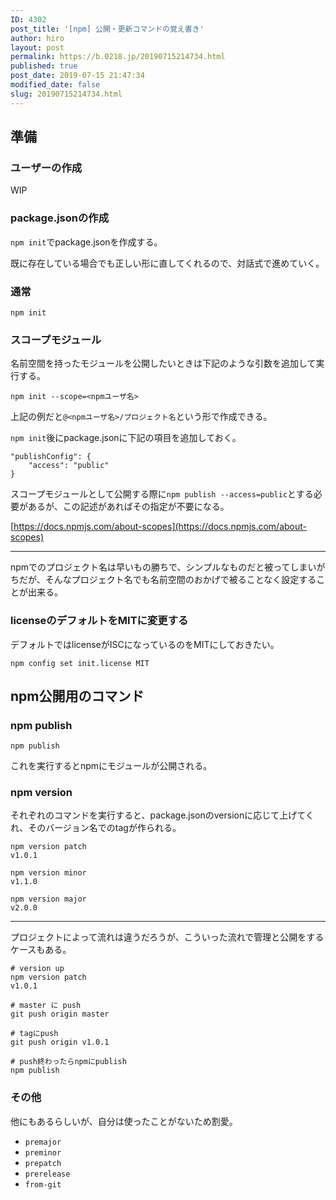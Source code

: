```yaml
---
ID: 4302
post_title: '[npm] 公開・更新コマンドの覚え書き'
author: hiro
layout: post
permalink: https://b.0218.jp/20190715214734.html
published: true
post_date: 2019-07-15 21:47:34
modified_date: false
slug: 20190715214734.html
---
```

## 準備

### ユーザーの作成

WIP

<!--more-->


### package.jsonの作成

`npm init`でpackage.jsonを作成する。

既に存在している場合でも正しい形に直してくれるので、対話式で進めていく。

### 通常

    npm init

### スコープモジュール

名前空間を持ったモジュールを公開したいときは下記のような引数を追加して実行する。

    npm init --scope=<npmユーザ名>

上記の例だと`@<npmユーザ名>/プロジェクト名`という形で作成できる。

`npm init`後にpackage.jsonに下記の項目を追加しておく。

    "publishConfig": {
        "access": "public"
    }

スコープモジュールとして公開する際に`npm publish --access=public`とする必要があるが、この記述があればその指定が不要になる。

[https://docs.npmjs.com/about-scopes](https://docs.npmjs.com/about-scopes)

---

npmでのプロジェクト名は早いもの勝ちで、シンプルなものだと被ってしまいがちだが、そんなプロジェクト名でも名前空間のおかげで被ることなく設定することが出来る。

### licenseのデフォルトをMITに変更する

デフォルトではlicenseがISCになっているのをMITにしておきたい。

    npm config set init.license MIT

## npm公開用のコマンド

### npm publish

    npm publish

これを実行するとnpmにモジュールが公開される。

### npm version

それぞれのコマンドを実行すると、package.jsonのversionに応じて上げてくれ、そのバージョン名でのtagが作られる。

    npm version patch
    v1.0.1
    
    npm version minor
    v1.1.0
    
    npm version major
    v2.0.0

---

プロジェクトによって流れは違うだろうが、こういった流れで管理と公開をするケースもある。

    # version up
    npm version patch
    v1.0.1
    
    # master に push
    git push origin master
    
    # tagにpush
    git push origin v1.0.1
    
    # push終わったらnpmにpublish
    npm publish

### その他

他にもあるらしいが、自分は使ったことがないため割愛。

- `premajor`
- `preminor`
- `prepatch`
- `prerelease`
- `from-git`